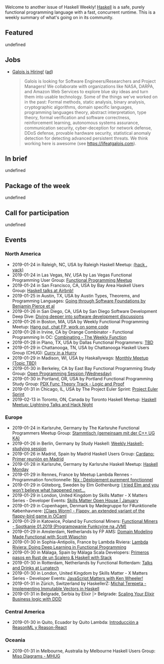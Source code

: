 <!-- 2019-01-24 unpublished -->

Welcome to another issue of Haskell Weekly!
[Haskell](https://www.haskell.org) is a safe, purely functional programming language with a fast, concurrent runtime.
This is a weekly summary of what's going on in its community.

## Featured

undefined

## Jobs

-   [Galois is Hiring!](https://workforcenow.adp.com/jobs/apply/posting.html?client=galois&ccId=19000101_000001&type=MP&lang=en_US) ([ad](https://haskellweekly.news/advertising.html))

    > Galois is looking for Software Engineers/Researchers and Project Managers! We collaborate with organizations like NASA, DARPA, and Amazon Web Services to explore blue sky ideas and turn them into usable technology. Some of the things we've worked on in the past: Formal methods, static analysis, binary analysis, cryptographic algorithms, domain specific languages, programming languages theory, abstract interpretation, type theory, formal verification and software correctness, reinforcement learning, autonomous systems assurance, communication security, cyber-deception for network defense, DDoS defense, provable hardware security, statistical anomaly detection for detecting advanced persistent threats. We think working here is awesome (see <https://lifeatgalois.com>).

## In brief

undefined

## Package of the week

undefined

## Call for participation

undefined

## Events

### North America

- 2019-01-24 in Raleigh, NC, USA by Raleigh Haskell Meetup: [(hack . yack)](https://www.meetup.com/Raleigh-Haskell-Meetup/events/nsfsnqyzcbgc/)
- 2019-01-24 in Las Vegas, NV, USA by Las Vegas Functional Programming User Group: [Functional Programming Meetup](https://www.meetup.com/las-vegas-functional-programming/events/jkznkqyzcbgc/)
- 2019-01-24 in San Francisco, CA, USA by Bay Area Haskell Users Group: [Haskell talks at Airbnb!](https://www.meetup.com/Bay-Area-Haskell-Users-Group/events/257325119/)
- 2019-01-25 in Austin, TX, USA by Austin Types, Theorems, and Programming Languages: [Going through Software Foundations by Benjamin Pierce et al](https://www.meetup.com/Austin-Types-Theorems-and-Programming-Languages/events/jfkqlnyzcbhc/)
- 2019-01-26 in San Diego, CA, USA by San Diego Software Development Deep Dive: [Diving deeper into software development discussions ](https://www.meetup.com/San-Diego-Software-Development-Deep-Dive/events/mtzbkqyzcbjc/)
- 2019-01-26 in Boston, MA, USA by Weekly Functional Programming Meetup: [Hang out, chat FP, work on some code](https://www.meetup.com/Weekly-Functional-Programming-Meetup/events/vdlnqpyzcbjc/)
- 2019-01-28 in Irvine, CA by Orange Combinator - Functional Programming In OC: [Combinating - The Weekly Function](https://www.meetup.com/orange-combinator/events/lxvjrpyzcblc/)
- 2019-01-28 in Plano, TX, USA by Dallas Functional Programmers: [TBD](https://www.meetup.com/Dallas-Functional-Programmers/events/mrmnmqyzcblc/)
- 2019-01-29 in Chattanooga, TN, USA by Chattanooga Haskell Users Group (CHUG): [Curry in a Hurry](https://www.meetup.com/chaskell/events/257588598/)
- 2019-01-29 in Madison, WI, USA by Haskallywags: [Monthly Meetup (Topic TBD)](https://www.meetup.com/Haskallywags/events/258126764/)
- 2019-01-30 in Berkeley, CA by East Bay Functional Programming Study Group: [Open Programming Session (Wednesday)](https://www.meetup.com/eastbayfunctionalprogramming/events/wmzxpqyzcbnc/)
- 2019-01-30 in Portland, OR, USA by Portland Functional Programming Study Group: [PDX Func Theory Track - Logic and Proof](https://www.meetup.com/Portland-Functional-Programming-Study-Group/events/mpwwbqyzcbfc/)
- 2019-01-31 in Chicago, IL, USA by The Project Euler Sprint: [Project Euler Sprint](https://www.meetup.com/Project-Euler-Sprint/events/ngwzxmyzcbpc/)
- 2019-02-13 in Toronto, ON, Canada by Toronto Haskell Meetup: [Haskell Meetup: Lightning Talks and Hack Night](https://www.meetup.com/meetup-group-evRITRtT/events/258082340/)

### Europe

- 2019-01-24 in Karlsruhe, Germany by The Karlsruhe Functional Programmers Meetup Group: [Stammtisch (gemeinsam mit der C++ UG KA)](https://www.meetup.com/The-Karlsruhe-Functional-Programmers-Meetup-Group/events/wlkqmqyzcbgc/)
- 2019-01-26 in Berlin, Germany by Study Haskell: [Weekly Haskell-studying session](https://www.meetup.com/Study-Haskell/events/nmbsmqyzcbjc/)
- 2019-01-26 in Madrid, Spain by Madrid Haskell Users Group: [Cardano: Primer reunión en Madrid](https://www.meetup.com/Haskell-MAD/events/257956525/)
- 2019-01-28 in Karlsruhe, Germany by Karlsruhe Haskell Meetup: [Haskell Monday](https://www.meetup.com/Karlsruhe-Haskell-Meetup/events/twnxpqyzcblc/)
- 2019-01-29 in Rennes, France by Meetup Lambda Rennes - Programmation fonctionnelle: [Nix : Déploiement purement fonctionnel](https://www.meetup.com/Meetup-Lambda-Rennes-Programmation-fonctionnelle/events/257258435/)
- 2019-01-29 in Göteborg, Sweden by Elm Gothenburg: [I tried Elm and you won't believe what happened next...](https://www.meetup.com/Elm-Gothenburg/events/258068475/)
- 2019-01-29 in London, United Kingdom by Skills Matter - X Matters Series - Developer Events: [Skills Matter Open House | January](https://www.meetup.com/skillsmatter/events/257926162/)
- 2019-01-29 in Copenhagen, Denmark by Mødegruppe for F#unktionelle Københavnere: [[Claes Worm] - Flappy, an extended variant of the flappy-bird game in OCaml](https://www.meetup.com/MoedegruppeFunktionelleKoebenhavnere/events/rqbcdlyzcbmc/)
- 2019-01-29 in Katowice, Poland by Functional Miners: [Functional Miners - Spotkanie 01.2019 (Programowanie Funkcyjne na JVM)](https://www.meetup.com/Functional-Miners/events/257400636/)
- 2019-01-29 in Amsterdam, Netherlands by FP AMS: [Domain Modeling Made Functional with Scott Wlaschin](https://www.meetup.com/fp-ams/events/256998252/)
- 2019-01-30 in Sophia-Antipolis, France by Lambda Riviera: [Lambda Riviera: Doing Deep Learning in Functional Programming](https://www.meetup.com/lambda-riviera/events/spbmjqyzcbdb/)
- 2019-01-30 in Málaga, Spain by Málaga Scala Developers: [Primeros pasos en Rust de un Scalero & Haskell with Stack](https://www.meetup.com/Malaga-Scala/events/257954372/)
- 2019-01-30 in Rotterdam, Netherlands by Functional Rotterdam: [Talks and Drinks at Lunatech](https://www.meetup.com/Functional-Rotterdam/events/257780273/)
- 2019-01-30 in London, United Kingdom by Skills Matter - X Matters Series - Developer Events: [JavaScript Matters with Ken Wheeler! ](https://www.meetup.com/skillsmatter/events/257956980/)
- 2019-01-31 in Zürich, Switzerland by HaskellerZ: [Michal Terepeta - Implementing Immutable Vectors in Haskell](https://www.meetup.com/HaskellerZ/events/257937027/)
- 2019-01-31 in Belgrade, Serbia by Elixir |> Belgrade: [Scaling Your Elixir Business logic with DDD](https://www.meetup.com/elixirbelgrade/events/257139789/)

### Central America

- 2019-01-30 in Quito, Ecuador by Quito Lambda: [Introducción a ReasonML y Reason-React](https://www.meetup.com/Quito-Lambda-Meetup/events/mscxlpyzcbfc/)

### Oceania

- 2019-01-31 in Melbourne, Australia by Melbourne Haskell Users Group: [Miso Diagrams - MHUG](https://www.meetup.com/Melbourne-Haskell-Users-Group/events/qfptslyzcbpc/)
